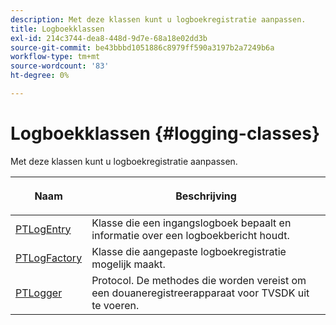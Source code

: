 ```yaml
---
description: Met deze klassen kunt u logboekregistratie aanpassen.
title: Logboekklassen
exl-id: 214c3744-dea8-448d-9d7e-68a18e02dd3b
source-git-commit: be43bbbd1051886c8979ff590a3197b2a7249b6a
workflow-type: tm+mt
source-wordcount: '83'
ht-degree: 0%

---
```


# Logboekklassen {#logging-classes}

Met deze klassen kunt u logboekregistratie aanpassen.

<table frame="all" colsep="1" rowsep="1" id="table_389797D3CEF14EA2862E0B20C6E6CC41"> 
 <thead> 
  <tr rowsep="1"> 
   <th colname="1" class="entry"> <p>Naam </p> </th> 
   <th colname="2" class="entry"> <p>Beschrijving </p> </th> 
  </tr> 
 </thead>
 <tbody> 
  <tr rowsep="1"> 
   <td colname="1" rowsep="0"> <a href="https://help.adobe.com/en_US/primetime/api/psdk/appledoc/Classes/PTLogEntry.html" format="html" scope="external"> PTLogEntry</a> </td> 
   <td colname="2" rowsep="0"> Klasse die een ingangslogboek bepaalt en informatie over een logboekbericht houdt. </td> 
  </tr> 
  <tr rowsep="1"> 
   <td colname="1"> <a href="https://help.adobe.com/en_US/primetime/api/psdk/appledoc/Classes/PTLogFactory.html" format="html" scope="external"> PTLogFactory</a> </td> 
   <td colname="2"> Klasse die aangepaste logboekregistratie mogelijk maakt.</td> 
  </tr> 
  <tr rowsep="1"> 
   <td colname="1"> <a href="https://help.adobe.com/en_US/primetime/api/psdk/appledoc/Protocols/PTLogger.html" format="html" scope="external"> PTLogger</a> </td> 
   <td colname="2"> Protocol. De methodes die worden vereist om een douaneregistreerapparaat voor TVSDK uit te voeren. </td> 
  </tr> 
 </tbody> 
</table>
